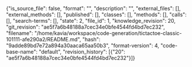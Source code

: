 {"is_source_file": false, "format": "", "description": "", "external_files": [], "external_methods": [], "published": [], "classes": [], "methods": [], "calls": [], "search-terms": [], "state": 2, "file_id": 1, "knowledge_revision": 20, "git_revision": "ae5f7a6b48188a7cec34e0bfe4544fd4bd7ec232", "filename": "/home/kavia/workspace/code-generation/tictactoe-classic-101111-afe290a2/README.md", "hash": "9adde89bd7e72a894a30aaca65aa50b3", "format-version": 4, "code-base-name": "default", "revision_history": [{"20": "ae5f7a6b48188a7cec34e0bfe4544fd4bd7ec232"}]}